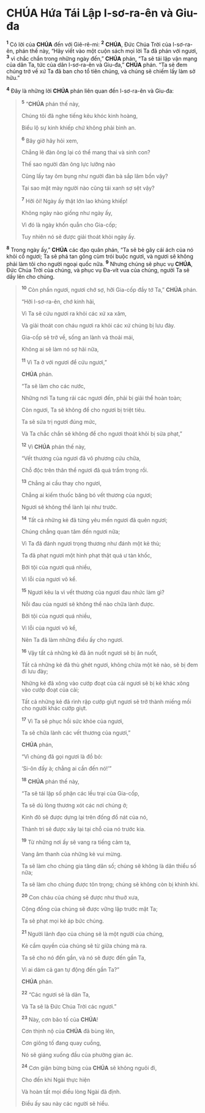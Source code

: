 # **CHÚA** Hứa Tái Lập I-sơ-ra-ên và Giu-đa
<sup><b>1</b></sup> Có lời của **CHÚA** đến với Giê-rê-mi: <sup><b>2</b></sup> **CHÚA**, Đức Chúa Trời của I-sơ-ra-ên, phán thế này, “Hãy viết vào một cuộn sách mọi lời Ta đã phán với ngươi, <sup><b>3</b></sup> vì chắc chắn trong những ngày đến,” **CHÚA** phán, “Ta sẽ tái lập vận mạng của dân Ta, tức của dân I-sơ-ra-ên và Giu-đa,” **CHÚA** phán. “Ta sẽ đem chúng trở về xứ Ta đã ban cho tổ tiên chúng, và chúng sẽ chiếm lấy làm sở hữu.”

<sup><b>4</b></sup> Đây là những lời **CHÚA** phán liên quan đến I-sơ-ra-ên và Giu-đa:

> <sup><b>5</b></sup> “**CHÚA** phán thế này,
>
> Chúng tôi đã nghe tiếng kêu khóc kinh hoàng,
>
> Biểu lộ sự kinh khiếp chứ không phải bình an.
>
> <sup><b>6</b></sup> Bây giờ hãy hỏi xem,
>
> Chẳng lẽ đàn ông lại có thể mang thai và sinh con?
>
> Thế sao người đàn ông lực lưỡng nào
>
> Cũng lấy tay ôm bụng như người đàn bà sắp lâm bồn vậy?
>
> Tại sao mặt mày người nào cũng tái xanh sợ sệt vậy?
>
> <sup><b>7</b></sup> Hỡi ôi! Ngày ấy thật lớn lao khủng khiếp!
>
> Không ngày nào giống như ngày ấy,
>
> Vì đó là ngày khốn quẫn cho Gia-cốp;
>
> Tuy nhiên nó sẽ được giải thoát khỏi ngày ấy.

<sup><b>8</b></sup> Trong ngày ấy,” **CHÚA** các đạo quân phán, “Ta sẽ bẻ gãy cái ách của nó khỏi cổ ngươi; Ta sẽ phá tan gông cùm trói buộc ngươi, và ngươi sẽ không phải làm tôi cho người ngoại quốc nữa. <sup><b>9</b></sup> Nhưng chúng sẽ phục vụ **CHÚA**, Đức Chúa Trời của chúng, và phục vụ Đa-vít vua của chúng, người Ta sẽ dấy lên cho chúng.

> <sup><b>10</b></sup> Còn phần ngươi, ngươi chớ sợ, hỡi Gia-cốp đầy tớ Ta,” **CHÚA** phán.
>
> “Hỡi I-sơ-ra-ên, chớ kinh hãi,
>
> Vì Ta sẽ cứu ngươi ra khỏi các xứ xa xăm,
>
> Và giải thoát con cháu ngươi ra khỏi các xứ chúng bị lưu đày.
>
> Gia-cốp sẽ trở về, sống an lành và thoải mái,
>
> Không ai sẽ làm nó sợ hãi nữa,
>
> <sup><b>11</b></sup> Vì Ta ở với ngươi để cứu ngươi,”
>
> **CHÚA** phán.
>
> “Ta sẽ làm cho các nước,
>
> Những nơi Ta tung rải các ngươi đến, phải bị giải thể hoàn toàn;
>
> Còn ngươi, Ta sẽ không để cho ngươi bị triệt tiêu.
>
> Ta sẽ sửa trị ngươi đúng mức,
>
> Và Ta chắc chắn sẽ không để cho ngươi thoát khỏi bị sửa phạt,”
>
> <sup><b>12</b></sup> Vì **CHÚA** phán thế này,
>
> “Vết thương của ngươi đã vô phương cứu chữa,
>
> Chỗ độc trên thân thể ngươi đã quá trầm trọng rồi.
>
> <sup><b>13</b></sup> Chẳng ai cầu thay cho ngươi,
>
> Chẳng ai kiếm thuốc băng bó vết thương của ngươi;
>
> Ngươi sẽ không thể lành lại như trước.
>
> <sup><b>14</b></sup> Tất cả những kẻ đã từng yêu mến ngươi đã quên ngươi;
>
> Chúng chẳng quan tâm đến ngươi nữa;
>
> Vì Ta đã đánh ngươi trọng thương như đánh một kẻ thù;
>
> Ta đã phạt ngươi một hình phạt thật quá ư tàn khốc,
>
> Bởi tội của ngươi quá nhiều,
>
> Vì lỗi của ngươi vô kể.
>
> <sup><b>15</b></sup> Ngươi kêu la vì vết thương của ngươi đau nhức làm gì?
>
> Nỗi đau của ngươi sẽ không thể nào chữa lành được.
>
> Bởi tội của ngươi quá nhiều,
>
> Vì lỗi của ngươi vô kể,
>
> Nên Ta đã làm những điều ấy cho ngươi.
>
> <sup><b>16</b></sup> Vậy tất cả những kẻ đã ăn nuốt ngươi sẽ bị ăn nuốt,
>
> Tất cả những kẻ đã thù ghét ngươi, không chừa một kẻ nào, sẽ bị đem đi lưu đày;
>
> Những kẻ đã xông vào cướp đoạt của cải ngươi sẽ bị kẻ khác xông vào cướp đoạt của cải;
>
> Tất cả những kẻ đã rình rập cướp giựt ngươi sẽ trở thành miếng mồi cho người khác cướp giựt.
>
> <sup><b>17</b></sup> Vì Ta sẽ phục hồi sức khỏe của ngươi,
>
> Ta sẽ chữa lành các vết thương của ngươi,”
>
> **CHÚA** phán,
>
> “Vì chúng đã gọi ngươi là đồ bỏ:
>
> ‘Si-ôn đấy à; chẳng ai cần đến nó!’”
>
> <sup><b>18</b></sup> **CHÚA** phán thế này,
>
> “Ta sẽ tái lập số phận các lều trại của Gia-cốp,
>
> Ta sẽ dủ lòng thương xót các nơi chúng ở;
>
> Kinh đô sẽ được dựng lại trên đống đổ nát của nó,
>
> Thành trì sẽ được xây lại tại chỗ của nó trước kia.
>
> <sup><b>19</b></sup> Từ những nơi ấy sẽ vang ra tiếng cảm tạ,
>
> Vang âm thanh của những kẻ vui mừng.
>
> Ta sẽ làm cho chúng gia tăng dân số; chúng sẽ không là dân thiểu số nữa;
>
> Ta sẽ làm cho chúng được tôn trọng; chúng sẽ không còn bị khinh khi.
>
> <sup><b>20</b></sup> Con cháu của chúng sẽ được như thuở xưa,
>
> Cộng đồng của chúng sẽ được vững lập trước mặt Ta;
>
> Ta sẽ phạt mọi kẻ áp bức chúng.
>
> <sup><b>21</b></sup> Người lãnh đạo của chúng sẽ là một người của chúng,
>
> Kẻ cầm quyền của chúng sẽ từ giữa chúng mà ra.
>
> Ta sẽ cho nó đến gần, và nó sẽ được đến gần Ta,
>
> Vì ai dám cả gan tự động đến gần Ta?”
>
> **CHÚA** phán.
>
> <sup><b>22</b></sup> “Các ngươi sẽ là dân Ta,
>
> Và Ta sẽ là Đức Chúa Trời các ngươi.”
>
> <sup><b>23</b></sup> Này, cơn bão tố của **CHÚA**!
>
> Cơn thịnh nộ của **CHÚA** đã bùng lên,
>
> Cơn giông tố đang quay cuồng,
>
> Nó sẽ giáng xuống đầu của phường gian ác.
>
> <sup><b>24</b></sup> Cơn giận bừng bừng của **CHÚA** sẽ không nguôi đi,
>
> Cho đến khi Ngài thực hiện
>
> Và hoàn tất mọi điều lòng Ngài đã định.
>
> Điều ấy sau này các người sẽ hiểu.
